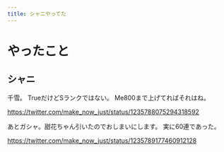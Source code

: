 ```yaml
---
title: シャニやってた
---
```


# やったこと

## シャニ

千雪。
TrueだけどSランクではない。
Me800まで上げてればそれはね。

<https://twitter.com/make_now_just/status/1235788075294318592>

あとガシャ。甜花ちゃん引いたのでおしまいにします。
実に60連であった。

<https://twitter.com/make_now_just/status/1235789177460912128>
